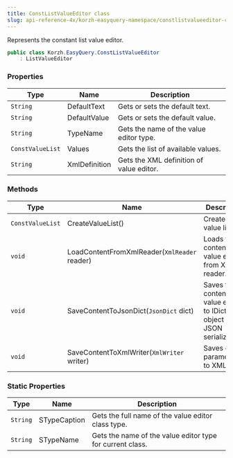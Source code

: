 ```yaml
---
title: ConstListValueEditor class
slug: api-reference-4x/korzh-easyquery-namespace/constlistvalueeditor-class
---
```



Represents the constant list value editor.
```csharp
public class Korzh.EasyQuery.ConstListValueEditor
    : ListValueEditor

```

### Properties

| Type | Name | Description | 
| --- | --- | --- | 
| `String` | DefaultText | Gets or sets the default text. | 
| `String` | DefaultValue | Gets or sets the default value. | 
| `String` | TypeName | Gets the name of the value editor type. | 
| `ConstValueList` | Values | Gets the list of available values. | 
| `String` | XmlDefinition | Gets the XML definition of value editor. | 


### Methods

| Type | Name | Description | 
| --- | --- | --- | 
| `ConstValueList` | CreateValueList() | Creates the value list. | 
| `void` | LoadContentFromXmlReader(`XmlReader` reader) | Loads the content of value editor from XML reader. | 
| `void` | SaveContentToJsonDict(`JsonDict` dict) | Saves the content of value editor to IDictionary object (for JSON serialization). | 
| `void` | SaveContentToXmlWriter(`XmlWriter` writer) | Saves editor parameters to XML. | 


### Static Properties

| Type | Name | Description | 
| --- | --- | --- | 
| `String` | STypeCaption | Gets the full name of the value editor class type. | 
| `String` | STypeName | Gets the name of the value editor type for current class. |